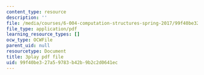 ```yaml
---
content_type: resource
description: ''
file: /media/courses/6-004-computation-structures-spring-2017/99f40be327a59783b42b9b2c2d0641ec_uh5zxZCp70c.pdf
file_type: application/pdf
learning_resource_types: []
ocw_type: OCWFile
parent_uid: null
resourcetype: Document
title: 3play pdf file
uid: 99f40be3-27a5-9783-b42b-9b2c2d0641ec
---
```

